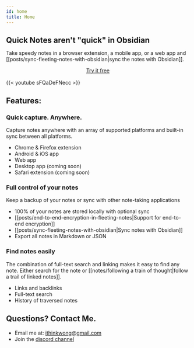 ```yaml
---
id: home
title: Home
---
```

<div class="row" style="margin-top: 2em; margin-bottom: 2em">
    <article class="col-6">
        <h1 id="quick-notes-arent-quick-in-obsidian" style="margin: 0">Quick Notes aren't "quick" in Obsidian</h1>
        <p>Take speedy notes in a browser extension, a mobile app, or a web app and [[posts/sync-fleeting-notes-with-obsidian|sync the notes with Obsidian]].</p>
        <div style="display: flex; justify-content: center; margin-bottom: 16px">
            <a href="/download" class="button">Try it free</a>
        </div>
    </article>
    <div class="col-6">
        {{< youtube sFQaDeFNecc >}}
    </div>
</div>

## Features:
### Quick capture. Anywhere.
Capture notes anywhere with an array of supported platforms and built-in sync between all platforms.
- Chrome & Firefox extension
- Android & iOS app
- Web app
- Desktop app (coming soon)
- Safari extension (coming soon)

### Full control of your notes
Keep a backup of your notes or sync with other note-taking applications
- 100% of your notes are stored locally with optional sync
- [[posts/end-to-end-encryption-in-fleeting-notes|Support for end-to-end encryption]]
- [[posts/sync-fleeting-notes-with-obsidian|Sync notes with Obsidian]]
- Export all notes in Markdown or JSON

### Find notes easily
The combination of full-text search and linking makes it easy to find any note. Either search for the note or [[notes/following a train of thought|follow a trail of linked notes]].
- Links and backlinks
- Full-text search
- History of traversed notes

## Questions? Contact Me.
- Email me at: ithinkwong@gmail.com
- Join the [discord channel](https://discord.gg/xrj6yuGNmx) 